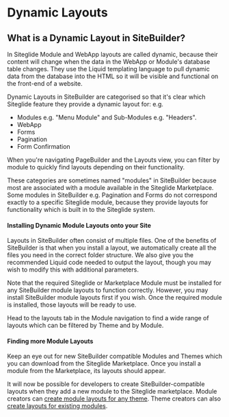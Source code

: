 # Dynamic Layouts

## What is a Dynamic Layout in SiteBuilder? <a href="#what-is-a-module-in-sitebuilder" id="what-is-a-module-in-sitebuilder"></a>

In Siteglide Module and WebApp layouts are called dynamic, because their content will change when the data in the WebApp or Module's database table changes. They use the Liquid templating language to pull dynamic data from the database into the HTML so it will be visible and functional on the front-end of a website.

Dynamic Layouts in SiteBuilder are categorised so that it's clear which Siteglide feature they provide a dynamic layout for: e.g.

* Modules e.g. "Menu Module" and Sub-Modules e.g. "Headers".
* WebApp
* Forms
* Pagination
* Form Confirmation

When you're navigating PageBuilder and the Layouts view, you can filter by module to quickly find layouts depending on their functionality.

These categories are sometimes named "modules" in SiteBuilder because most are associated with a module available in the Siteglide Marketplace. Some modules in SiteBuilder e.g. Pagination and Forms do not correspond exactly to a specific Siteglide module, because they provide layouts for functionality which is built in to the Siteglide system.

#### Installing Dynamic Module Layouts onto your Site <a href="#installing-dynamic-module-layouts-onto-your-site" id="installing-dynamic-module-layouts-onto-your-site"></a>

Layouts in SiteBuilder often consist of multiple files. One of the benefits of SiteBuilder is that when you install a layout, we automatically create all the files you need in the correct folder structure. We also give you the recommended Liquid code needed to output the layout, though you may wish to modify this with additional parameters.

Note that the required Siteglide or Marketplace Module must be installed for any SiteBuilder module layouts to function correctly. However, you may install SiteBuilder module layouts first if you wish. Once the required module is installed, those layouts will be ready to use.

Head to the layouts tab in the Module navigation to find a wide range of layouts which can be filtered by Theme and by Module.

#### Finding more Module Layouts <a href="#finding-more-module-layouts" id="finding-more-module-layouts"></a>

Keep an eye out for new SiteBuilder compatible Modules and Themes which you can download from the Siteglide Marketplace. Once you install a module from the Marketplace, its layouts should appear.

It will now be possible for developers to create SiteBuilder-compatible layouts when they add a new module to the Siteglide marketplace. Module creators can [create module layouts for any theme](../../../extending-sitebuilder/support-for-marketplace-modules.md). Theme creators can also [create layouts for existing modules](../../../extending-sitebuilder/creating-sitebuilder-themes.md).
